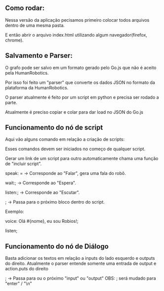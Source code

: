 
## Como rodar:
Nessa versão da aplicação pecisamos primeiro colocar todos arquivos dentro de uma mesma pasta. 

E então abrir o arquivo index.html utilizando algum navegador(firefox, chrome). 

## Salvamento e Parser:
O grafo pode ser salvo em um formato gerado pelo Go.js que não é aceito pela HumanRobotics.

Por isso foi feito um "parser" que converte os dados JSON no formato da plataforma da HumanRobotics.

O parser atualmente é feito por um script em python e precisa ser rodado a parte.

Atualmente é preciso copiar e colar para dar load no JSON do Go.js

## Funcionamento do nó de script
Aqui vão alguns comando em relação a criação de scripts: 

Esses comandos devem ser iniciados no começo de qualquer script.

Gerar um link de um script para outro automaticamente chama uma função de "incluir script".

speak: =      -> Corresponde ao "Falar", gera uma fala do robô.

wait:;       -> Corresponde ao "Espera". 

listen:;     -> Corresponde ao "Escutar". 

;            -> Passa para o próximo bloco dentro do script.

Exemplo:

voice: Olá #{nome}, eu sou Robios!;

listen;

## Funcionamento do nó de Diálogo
Basta adicionar os textos em relação a inputs do lado esquerdo e outputs do direito.
  Atualmente o parser entende somente uma entrada de output e action.puts do direito

;            -> Passa para ou o próximo "input" ou "output"
OBS: ; será mudado para "enter" / "\n" 
